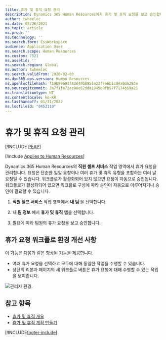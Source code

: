 ```yaml
---
title: 휴가 및 휴직 요청 관리
description: Dynamics 365 Human Resources에서 휴가 및 휴직 요청을 보고 승인합니다.
author: twheeloc
ms.date: 08/26/2021
ms.topic: article
ms.prod: ''
ms.technology: ''
ms.search.form: EssWorkspace
audience: Application User
ms.search.scope: Human Resources
ms.custom: 7521
ms.assetid: ''
ms.search.region: Global
ms.author: twheeloc
ms.search.validFrom: 2020-02-03
ms.dyn365.ops.version: Human Resources
ms.openlocfilehash: f19b99693f82d40b8951e23f766b1cd4a0d6293e
ms.sourcegitcommit: 3a7f1fe72ac08e62dda1045e0fb97f7174b69a25
ms.translationtype: HT
ms.contentlocale: ko-KR
ms.lasthandoff: 01/31/2022
ms.locfileid: "8452110"
---
```

# <a name="manage-leave-and-absence-requests"></a>휴가 및 휴직 요청 관리


[!INCLUDE [PEAP](../includes/peap-2.md)]

[!include [Applies to Human Resources](../includes/applies-to-hr.md)]

Dynamics 365 Human Resources의 **직원 셀프 서비스** 작업 영역에서 휴가 요청을 관리합니다. 요청은 단순한 일일 요청이나 여러 휴가 및 휴직 유형을 포함하는 여러 날 요청일 수 있습니다. 워크플로가 활성화되어 있지 않으면 요청이 자동으로 승인됩니다. 워크플로가 활성화되어 있으면 워크플로 구성에 따라 승인이 자동으로 이루어지거나 승인이 필요할 수 있습니다.

1. **직원 셀프 서비스** 작업 영역에서 **내 팀** 을 선택합니다.

2. **내 팀 정보** 에서 **휴가 및 휴직** 탭을 선택합니다.

3. 필요에 따라 팀원의 휴가 요청을 보고 승인합니다.

## <a name="leave-request-workflow-experience-enhancements"></a>휴가 요청 워크플로 환경 개선 사항

이 기능은 다음과 같은 향상된 기능을 제공합니다.

- 여러 휴가 요청을 선택하고 모두에 대해 동일한 작업을 수행할 수 있습니다.
- 상단의 리본과 페이지의 새 워크플로 버튼은 휴가 요청에 대해 수행할 수 있는 작업을 보여줍니다.

![관리자 환경.](media/hr-leave-and-absence-manager-experience.png)

## <a name="see-also"></a>참고 항목

- [휴가 및 휴직 개요](hr-leave-and-absence-overview.md)
- [휴가 및 휴직 계획 만들기](hr-leave-and-absence-plans.md)

[!INCLUDE[footer-include](../includes/footer-banner.md)]
